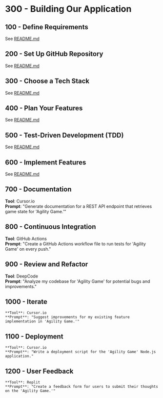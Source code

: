 # 300 - Building Our Application

## 100 - Define Requirements 

See [README.md](./100/README.md)

## 200 - Set Up GitHub Repository  

See [README.md](./200/README.md)

## 300 - Choose a Tech Stack 

See [README.md](./300/README.md)   

## 400 - Plan Your Features

See [README.md](./400/README.md)

## 500 - Test-Driven Development (TDD) 

See [README.md](./500/README.md)

## 600 - Implement Features 

See [README.md](./600/README.md)

## 700 - Documentation 

   **Tool**: Cursor.io  
   **Prompt**: "Generate documentation for a REST API endpoint that retrieves game state for 'Agility Game.'"

## 800 - Continuous Integration

   **Tool**: GitHub Actions  
   **Prompt**: "Create a GitHub Actions workflow file to run tests for 'Agility Game' on every push."

## 900 - Review and Refactor

   **Tool**: DeepCode  
   **Prompt**: "Analyze my codebase for 'Agility Game' for potential bugs and improvements."

## 1000 - Iterate 

    **Tool**: Cursor.io  
    **Prompt**: "Suggest improvements for my existing feature implementation in 'Agility Game.'"

## 1100 - Deployment 

    **Tool**: Cursor.io  
    **Prompt**: "Write a deployment script for the 'Agility Game' Node.js application."

## 1200 - User Feedback 

    **Tool**: Replit  
    **Prompt**: "Create a feedback form for users to submit their thoughts on the 'Agility Game.'"
